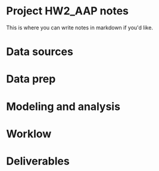 # Project HW2_AAP notes

 
This is where you can write notes in markdown if you'd like.

# Data sources


# Data prep


# Modeling and analysis


# Worklow


# Deliverables
